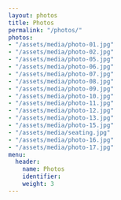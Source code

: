 ```yaml
---
layout: photos
title: Photos
permalink: "/photos/"
photos:
- "/assets/media/photo-01.jpg"
- "/assets/media/photo-02.jpg"
- "/assets/media/photo-05.jpg"
- "/assets/media/photo-06.jpg"
- "/assets/media/photo-07.jpg"
- "/assets/media/photo-08.jpg"
- "/assets/media/photo-09.jpg"
- "/assets/media/photo-10.jpg"
- "/assets/media/photo-11.jpg"
- "/assets/media/photo-12.jpg"
- "/assets/media/photo-13.jpg"
- "/assets/media/photo-15.jpg"
- "/assets/media/seating.jpg"
- "/assets/media/photo-16.jpg"
- "/assets/media/photo-17.jpg"
menu:
  header:
    name: Photos
    identifier: 
    weight: 3
---
```

